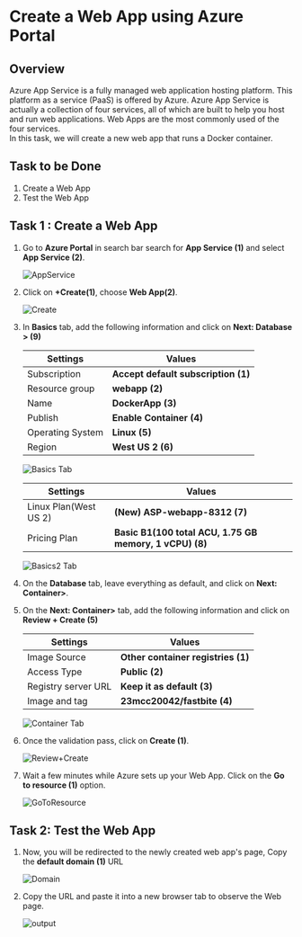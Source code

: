 
# Create a Web App using Azure Portal 


## Overview

Azure App Service is a fully managed web application hosting platform. This platform as a service (PaaS) is offered by Azure. Azure App Service is actually a collection of four services, all of which are built to help you host and run web applications. Web Apps are the most commonly used of the four services.  
In this task, we will create a new web app that runs a Docker container.


## Task to be Done

1. Create a Web App
1. Test the Web App


## Task 1 : Create a Web App

1. Go to **Azure Portal** in search bar search for **App Service (1)** and select **App Service (2)**.

   ![AppService](Search.png)

2. Click on **+Create(1)**, choose **Web App(2)**.

   ![Create](Create.png) 

3. In **Basics** tab, add the following information and click on **Next: Database > (9)**

   | **Settings**                    | **Values**                                               |
   |---------------------------------|----------------------------------------------------------|
   | Subscription                    | **Accept default subscription (1)**                      |
   | Resource group                  | **webapp (2)**                                           |
   | Name                            | **DockerApp (3)**                                        |
   | Publish                         | **Enable Container (4)**                                 |
   | Operating System                | **Linux (5)**                                            |
   | Region                          | **West US 2 (6)**                                        |


   ![Basics Tab](Basic.png)

   | **Settings**                    | **Values**                                                |
   |---------------------------------|-----------------------------------------------------------|
   | Linux Plan(West US 2)           | **(New) ASP-webapp-8312 (7)**                             |
   | Pricing Plan                    | **Basic B1(100 total ACU, 1.75 GB memory, 1 vCPU) (8)**   |

   ![Basics2 Tab](Basic2.png)

4. On the **Database** tab, leave everything as default, and click on **Next: Container>**.

5. On the **Next: Container>** tab, add the following information and click on **Review + Create (5)**

   | **Settings**                    | **Values**                                               |
   |---------------------------------|----------------------------------------------------------|
   | Image Source                    | **Other container registries (1)**                       |
   | Access Type                     | **Public (2)**                                           |
   | Registry server URL             | **Keep it as default (3)**                               |
   | Image and tag                   | **23mcc20042/fastbite (4)**                              |

   ![Container Tab](Database.png)

6. Once the validation pass, click on **Create (1)**.
   
   ![Review+Create](Review+Create.png) 
   
7. Wait a few minutes while Azure sets up your Web App. Click on the **Go to resource (1)** option.

   ![GoToResource](GoToResource.png)

## Task 2: Test the Web App

 1.  Now, you will be redirected to the newly created web app's page, Copy the **default domain (1)** URL 

     ![Domain](Domain.png)  

 2.  Copy the URL and paste it into a new browser tab to observe the Web page.

     ![output](output.png) 
   
   
   
